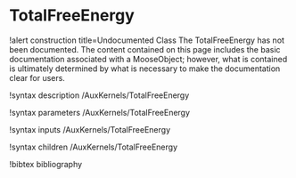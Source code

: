 <!-- MOOSE Documentation Stub: Remove this when content is added. -->

# TotalFreeEnergy

!alert construction title=Undocumented Class
The TotalFreeEnergy has not been documented. The content contained on this page
includes the basic documentation associated with a MooseObject; however, what is contained is
ultimately determined by what is necessary to make the documentation clear for users.

!syntax description /AuxKernels/TotalFreeEnergy

!syntax parameters /AuxKernels/TotalFreeEnergy

!syntax inputs /AuxKernels/TotalFreeEnergy

!syntax children /AuxKernels/TotalFreeEnergy

!bibtex bibliography
